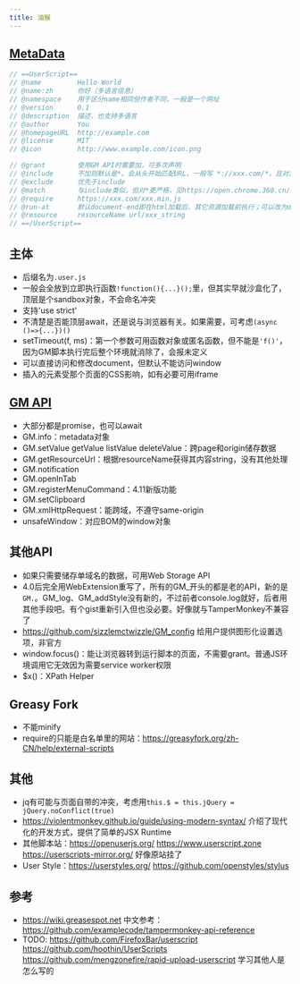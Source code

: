 ```yaml
---
title: 油猴
---
```


## [MetaData](https://wiki.greasespot.net/Metadata_Block)

```js
// ==UserScript==
// @name         Hello World
// @name:zh      你好（多语言信息）
// @namespace    用于区分name相同但作者不同，一般是一个网址
// @version      0.1
// @description  描述，也支持多语言
// @author       You
// @homepageURL  http://example.com
// @license      MIT
// @icon         http://www.example.com/icon.png

// @grant        使用GM API时需要加，可多次声明
// @include      不加则默认是*。会从头开始匹配URL，一般写 *://xxx.com/*，且对末尾不带/的URL也有效。也支持JS的正则。协议其实只支持http和https
// @exclude      优先于include
// @match        与include类似，但对*更严格，见https://open.chrome.360.cn/extension_dev/match_patterns.html
// @require      https://xxx.com/xxx.min.js
// @run-at       默认document-end即在html加载后、其它资源加载前执行；可以改为document-start或document-idle全部加载完后
// @resource     resourceName url/xxx_string
// ==/UserScript==
```

## 主体

* 后缀名为`.user.js`
* 一般会全放到立即执行函数`!function(){...}();`里，但其实早就沙盒化了，顶层是个sandbox对象，不会命名冲突
* 支持'use strict'
* 不清楚是否能顶层await，还是说与浏览器有关。如果需要，可考虑`(async ()=>{...})()`
* setTimeout(f, ms)：第一个参数可用函数对象或匿名函数，但不能是`'f()'`，因为GM脚本执行完后整个环境就消除了，会报未定义
* 可以直接访问和修改document，但默认不能访问window
* 插入的元素受那个页面的CSS影响，如有必要可用iframe

## [GM API](https://wiki.greasespot.net/Greasemonkey_Manual:API)

* 大部分都是promise，也可以await
* GM.info：metadata对象
* GM.setValue getValue listValue deleteValue：跨page和origin储存数据
* GM.getResourceUrl：根据resourceName获得其内容string，没有其他处理
* GM.notification
* GM.openInTab
* GM.registerMenuCommand：4.11新版功能
* GM.setClipboard
* GM.xmlHttpRequest：能跨域，不遵守same-origin
* unsafeWindow：对应BOM的window对象

## 其他API

* 如果只需要储存单域名的数据，可用Web Storage API
* 4.0后完全用WebExtension重写了，所有的GM_开头的都是老的API，新的是`GM.`。GM_log、GM_addStyle没有新的，不过前者console.log就好，后者用其他手段吧。有个gist重新引入但也没必要。好像就与TamperMonkey不兼容了
* https://github.com/sizzlemctwizzle/GM_config 给用户提供图形化设置选项，非官方
* window.focus()：能让浏览器转到运行脚本的页面，不需要grant。普通JS环境调用它无效因为需要service worker权限
* $x()：XPath Helper

## Greasy Fork

* 不能minify
* require的只能是白名单里的网站：https://greasyfork.org/zh-CN/help/external-scripts

## 其他

* jq有可能与页面自带的冲突，考虑用`this.$ = this.jQuery = jQuery.noConflict(true)`
* https://violentmonkey.github.io/guide/using-modern-syntax/ 介绍了现代化的开发方式，提供了简单的JSX Runtime
* 其他脚本站：https://openuserjs.org/ https://www.userscript.zone https://userscripts-mirror.org/ 好像原站挂了
* User Style：https://userstyles.org/ https://github.com/openstyles/stylus

## 参考

* https://wiki.greasespot.net 中文参考：https://github.com/examplecode/tampermonkey-api-reference
* TODO: https://github.com/FirefoxBar/userscript https://github.com/hoothin/UserScripts https://github.com/mengzonefire/rapid-upload-userscript 学习其他人是怎么写的
